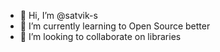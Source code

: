 - 👋 Hi, I’m @satvik-s
- 🌱 I’m currently learning to Open Source better
- 💞️ I’m looking to collaborate on libraries

<!---
satvik-s/satvik-s is a ✨ special ✨ repository because its `README.md` (this file) appears on your GitHub profile.
You can click the Preview link to take a look at your changes.
--->
